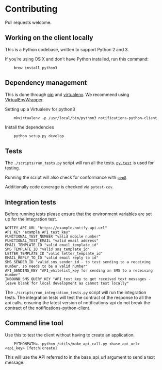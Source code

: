 # Contributing

Pull requests welcome.

## Working on the client locally

This is a Python codebase, written to support Python 2 and 3.

If you’re using OS X and don’t have Python installed, run this command:
```shell
    brew install python3
```

## Dependency management

This is done through [pip](pip.readthedocs.org/) and
[virtualenv](https://virtualenv.readthedocs.org/en/latest/).
We recommend using [VirtualEnvWrapper](http://virtualenvwrapper.readthedocs.org/en/latest/command_ref.html).

Setting up a Virtualenv for python3

```shell
    mkvirtualenv -p /usr/local/bin/python3 notifications-python-client
```

Install the dependencies
```python
    python setup.py develop
```

## Tests

The `./scripts/run_tests.py` script will run all the tests.
[`py.test`](http://pytest.org/latest/) is used for testing.

Running the script will also check for conformance with
[`pep8`](https://www.python.org/dev/peps/pep-0008/).

Additionally code coverage is checked via `pytest-cov`.

## Integration tests

Before running tests please ensure that the environment variables are set up for the integration test.

```
NOTIFY_API_URL "https://example.notify-api.url"
API_KEY "example_API_test_key"
FUNCTIONAL_TEST_NUMBER "valid mobile number"
FUNCTIONAL_TEST_EMAIL "valid email address"
EMAIL_TEMPLATE_ID "valid email_template_id"
SMS_TEMPLATE_ID "valid sms_template_id"
LETTER_TEMPLATE_ID "valid letter_template_id"
EMAIL_REPLY_TO_ID "valid email reply to id"
SMS_SENDER_ID "valid sms_sender_id - to test sending to a receiving number, so needs to be a valid number"
API_SENDING_KEY "API_whitelist_key for sending an SMS to a receiving number"
INBOUND_SMS_QUERY_KEY "API_test_key to get received text messages - leave blank for local development as cannot test locally"
```

The `./scripts/run_integration_tests.py` script will run the integration tests.
The integration tests will test the contract of the response to all the api calls,
ensuring the latest version of notifications-api do not break the contract of the notifications-python-client.

## Command line tool

Use this to test the client without having to create an application.

```
    PYTHONPATH=. python /utils/make_api_call.py <base_api_url> <api_key> [fetch|create]
```

This will use the API referred to in the base_api_url argument to send a text message.

